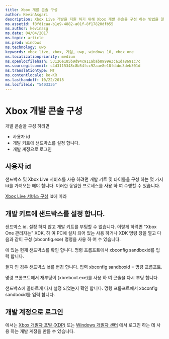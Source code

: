 ```yaml
---
title: Xbox 개발 콘솔 구성
author: KevinAsgari
description: Xbox Live 개발을 지원 하기 위해 Xbox 개발 콘솔을 구성 하는 방법을 알아봅니다.
ms.assetid: f8fd1caa-b1e9-4882-a01f-8f17820dfb55
ms.author: kevinasg
ms.date: 04/04/2017
ms.topic: article
ms.prod: windows
ms.technology: uwp
keywords: xbox live, xbox, 게임, uwp, windows 10, xbox one
ms.localizationpriority: medium
ms.openlocfilehash: 53126e185b9d94c911abab8999e3ca1da8691c7c
ms.sourcegitcommit: c4d3115348c8b54fcc92aae8e18fdabc3deb301d
ms.translationtype: MT
ms.contentlocale: ko-KR
ms.lasthandoff: 10/22/2018
ms.locfileid: "5403336"
---
```

# <a name="configure-your-xbox-development-console"></a>Xbox 개발 콘솔 구성

개발 콘솔을 구성 하려면
- 사용자 id
- 개발 키트에 샌드박스를 설정 합니다.
- 개발 계정으로 로그인

## <a name="get-your-ids"></a>사용자 id
샌드박스 및 Xbox Live 서비스를 사용 하려면 개발 키트 및 타이틀을 구성 하는 몇 가지 Id를 가져오는 해야 합니다. 이러한 동일한 프로세스를 사용 하 여 수행할 수 있습니다.

[Xbox Live 서비스 구성](../xbox-live-service-configuration.md) id에 따라

## <a name="set-your-sandbox-on-your-development-kits"></a>개발 키트에 샌드박스를 설정 합니다.
샌드박스 id. 설정 하지 않고 개발 키트를 부팅할 수 없습니다. 이렇게 하려면 "Xbox One 관리자는" XDK, 하 여 PC에 설치 되어 있는 사용 하거나 XDK 명령 창을 열고 다음과 같이 구성 (xbconfig.exe) 명령을 사용 하 여 수 있습니다.

에 있는 현재 샌드박스를 확인 합니다. 명령 프롬프트에서 xbconfig sandboxid를 입력 합니다.

들지 인 경우 샌드박스 id를 변경 합니다. 입력 xbconfig sandboxid =<your sandbox id> 명령 프롬프트.

명령 프롬프트에서 재부팅이 (xbreboot.exe)를 사용 하 여 콘솔을 다시 부팅 합니다.

샌드박스에 올바르게 다시 설정 되었는지 확인 합니다. 명령 프롬프트에서 xbconfig sandboxid를 입력 합니다.

## <a name="sign-in-with-a-development-account"></a>개발 계정으로 로그인

에서는 [Xbox 개발자 포털 (XDP)](https://xdp.xboxlive.com/User/Contact/MyAccess?selectedMenu=devaccounts) 또는 [Windows 개발자 센터](https://developer.microsoft.com/en-us/windows) 에서 로그인 하는 데 사용 하는 개발 계정을 만들 수 있습니다.
